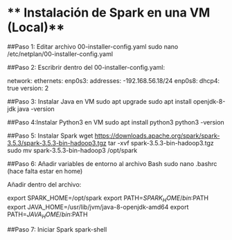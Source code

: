 # ** Instalación de Spark en una VM (Local)** 

##Paso 1: Editar archivo 00-installer-config.yaml
sudo nano /etc/netplan/00-installer-config.yaml

##Paso 2: Escribrir dentro del 00-installer-config.yaml:

network:
  ethernets:
     enp0s3:
         addresses:
             -192.168.56.18/24
     enp0s8:
        dhcp4: true
  version: 2

##Paso 3: Instalar Java en VM
sudo apt upgrade
sudo apt install openjdk-8-jdk
java -version

##Paso 4:Instalar Python3 en VM
sudo apt install python3
python3 -version

##Paso 5: Instalar Spark
wget https://downloads.apache.org/spark/spark-3.5.3/spark-3.5.3-bin-hadoop3.tgz
tar -xvf spark-3.5.3-bin-hadoop3.tgz
sudo mv spark-3.5.3-bin-hadoop3 /opt/spark

##Paso 6: Añadir variables de entorno al archivo Bash
sudo nano .bashrc (hace falta estar en home)

Añadir dentro del archivo:

export SPARK_HOME=/opt/spark
export PATH=$SPARK_HOME/bin:$PATH
export JAVA_HOME=/usr/lib/jvm/java-8-openjdk-amd64
export PATH=$JAVA_HOME/bin:$PATH

##Paso 7: Iniciar Spark
spark-shell
